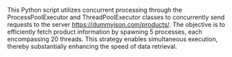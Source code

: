 This Python script utilizes concurrent processing through the ProcessPoolExecutor and ThreadPoolExecutor classes to concurrently send requests to the server https://dummyjson.com/products/. The objective is to efficiently fetch product information by spawning 5 processes, each encompassing 20 threads. This strategy enables simultaneous execution, thereby substantially enhancing the speed of data retrieval.